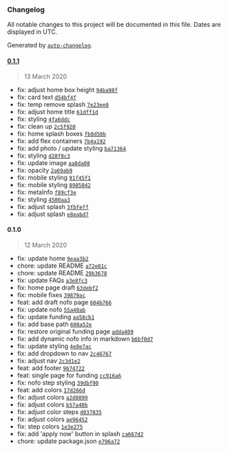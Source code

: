 ### Changelog

All notable changes to this project will be documented in this file. Dates are displayed in UTC.

Generated by [`auto-changelog`](https://github.com/CookPete/auto-changelog).

#### [0.1.1](https://github.com/ICJIA/r3-next/compare/0.1.0...0.1.1)

> 13 March 2020

- fix: adjust home box height [`94ba98f`](https://github.com/ICJIA/r3-next/commit/94ba98ffc84ed7270c41151e50a491af58895ef1)
- fix: card text [`d54bf4f`](https://github.com/ICJIA/r3-next/commit/d54bf4f8fffbe64e5445b37b6c75f0d56247e93d)
- fix: temp remove splash [`7e23ee0`](https://github.com/ICJIA/r3-next/commit/7e23ee028885a403fce2986c4de52fad2539f4b3)
- fix: adjust home title [`61dff1d`](https://github.com/ICJIA/r3-next/commit/61dff1d8e83bf4772b08eb3f446857db62046d8e)
- fix: styling [`4fa6ddc`](https://github.com/ICJIA/r3-next/commit/4fa6ddc15126627af1ba4e06ab81ad3979c7955e)
- fix: clean up [`2c5f920`](https://github.com/ICJIA/r3-next/commit/2c5f9201fbdd128e2634af0f8a4b077d6919348a)
- fix: home splash boxes [`fb8d50b`](https://github.com/ICJIA/r3-next/commit/fb8d50bfd87ff8f3c76be8a96a952a20c811435c)
- fix: add flex containers [`7b4a192`](https://github.com/ICJIA/r3-next/commit/7b4a1922a16e3438dbb0312486745465fa39e513)
- fix: add photo / update styling [`ba71364`](https://github.com/ICJIA/r3-next/commit/ba71364967b7c192a671260938b9aba7e2de653a)
- fix: styling [`d28f8c3`](https://github.com/ICJIA/r3-next/commit/d28f8c356e189b747963e778fe505394d374ab19)
- fix: update image [`aa8da08`](https://github.com/ICJIA/r3-next/commit/aa8da08ea6710cec75ad1329b67d9a777a947765)
- fix: opacity [`2a69ab9`](https://github.com/ICJIA/r3-next/commit/2a69ab9b5bf4410d77f52f95e9aaf219ee432a93)
- fix: mobile styling [`91f45f1`](https://github.com/ICJIA/r3-next/commit/91f45f1ffb7441c9aa72c3395682340296491b4b)
- fix: mobile styling [`8985042`](https://github.com/ICJIA/r3-next/commit/898504212436006c361879e9c0c5a3ce8108a105)
- fix: metaInfo [`f89cf3e`](https://github.com/ICJIA/r3-next/commit/f89cf3ef8f66cba7a6c86fa31531723450878cd2)
- fix: styling [`4500aa3`](https://github.com/ICJIA/r3-next/commit/4500aa3c09df9f21415732bbce3aad9ac2d8ec08)
- fix: adjust splash [`3fbfeff`](https://github.com/ICJIA/r3-next/commit/3fbfeff81aa19a39edf71af45d0f2de0438fc603)
- fix: adjust splash [`e8eabd7`](https://github.com/ICJIA/r3-next/commit/e8eabd7e06d11ff58bace3e949bb7922ea0d4477)

#### 0.1.0

> 12 March 2020

- fix: update home [`9eaa3b2`](https://github.com/ICJIA/r3-next/commit/9eaa3b2c4e63b00f7009d9997d4008c82d175f05)
- chore: update README [`a72e81c`](https://github.com/ICJIA/r3-next/commit/a72e81c232fe787249e64a3b58288b71338a865d)
- chore: update README [`29b3678`](https://github.com/ICJIA/r3-next/commit/29b3678b6cb67fd495b54ea5ac35c4350bc9fd10)
- fix: update FAQs [`a3e8fc3`](https://github.com/ICJIA/r3-next/commit/a3e8fc3073e05df66cf91e524e1c11516cf04e7d)
- fix: home page  draft [`63debf2`](https://github.com/ICJIA/r3-next/commit/63debf242e3df8d7060721b53fe3242db394a392)
- fix: mobile fixes [`39879ac`](https://github.com/ICJIA/r3-next/commit/39879ac9e9b7e633f111981b365ae27f3e25d432)
- feat: add draft nofo page [`604b766`](https://github.com/ICJIA/r3-next/commit/604b766eb741e94728442a584c36fda7bdbc61cb)
- fix: update nofo [`55a40ab`](https://github.com/ICJIA/r3-next/commit/55a40ab47219110097889b4527ed9558bb48ebd6)
- fix: update funding [`aa58cb1`](https://github.com/ICJIA/r3-next/commit/aa58cb14691d11e5d7d4379aadeb0482d1c6bc3e)
- fix: add base path [`608a52e`](https://github.com/ICJIA/r3-next/commit/608a52e9f6d9777942ad6cba126e492f85f33e6b)
- fix: restore original funding page [`adda409`](https://github.com/ICJIA/r3-next/commit/adda40981b3f0fcfbcc5f385925c973ae1783651)
- fix: add dynamic nofo info in markdown [`b6bf0d7`](https://github.com/ICJIA/r3-next/commit/b6bf0d728d98f5f82b25b21b78a4b63c6f489003)
- fix: update styling [`4e8e7ac`](https://github.com/ICJIA/r3-next/commit/4e8e7ac1222ac1c8efa0dc33c2a131da201bfee4)
- fix: add dropdown to nav [`2c46767`](https://github.com/ICJIA/r3-next/commit/2c46767587036b815daa138f1e774209824843e8)
- fix: adjust nav [`2c3d1e2`](https://github.com/ICJIA/r3-next/commit/2c3d1e22116adfb28bd2688cc2c5b186d89bc2dd)
- feat: add footer [`9674722`](https://github.com/ICJIA/r3-next/commit/96747221ab7f4d623a47578687fae66b4407c499)
- feat: single page for funding [`cc916a6`](https://github.com/ICJIA/r3-next/commit/cc916a63a2e6da71512c3769695110dcc08f524b)
- fix: nofo step styling [`39dbf90`](https://github.com/ICJIA/r3-next/commit/39dbf90d7777292e8cba62dc5ea43f3c3a3db8b9)
- feat: add colors [`17d266d`](https://github.com/ICJIA/r3-next/commit/17d266dd6bdb499b233deafaa44a1b81ca124da0)
- fix: adjust colors [`a2d0899`](https://github.com/ICJIA/r3-next/commit/a2d08994667341edd83296563c1125cc5c623fc0)
- fix: adjust colors [`b57a40b`](https://github.com/ICJIA/r3-next/commit/b57a40bf7179cd50e45a5241170d6ad46f27d9e3)
- fix: adjust color steps [`d037835`](https://github.com/ICJIA/r3-next/commit/d037835071ac41e064c5b45de20e44482722cb70)
- fix: adjust colors [`ae96452`](https://github.com/ICJIA/r3-next/commit/ae9645258b9ce29ab5de6877e6f2157841b2cbcc)
- fix: step colors [`1e3e275`](https://github.com/ICJIA/r3-next/commit/1e3e275e8e4db0b9fbc93202208bea79facb8750)
- fix: add 'apply now' button in splash [`ca667d2`](https://github.com/ICJIA/r3-next/commit/ca667d22a2fe470c70d3a1f02f147ca63f0840d3)
- chore: update package.json [`e796a72`](https://github.com/ICJIA/r3-next/commit/e796a72e518e751c1537262c4c9c1a18a09ca402)
